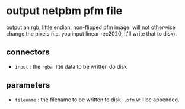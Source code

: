 # output netpbm pfm file

output an rgb, little endian, non-flipped pfm image. will not otherwise
change the pixels (i.e. you input linear rec2020, it'll write that to disk).

## connectors

* `input` : the `rgba f16` data to be written do disk

## parameters

* `filename` : the filename to be written to disk. `.pfm` will be appended.
